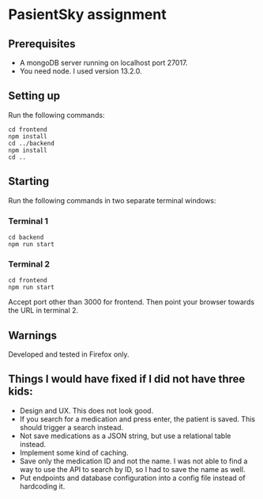# PasientSky assignment

## Prerequisites
- A mongoDB server running on localhost port 27017. 
- You need node. I used version 13.2.0.

## Setting up
Run the following commands:

    cd frontend
    npm install
    cd ../backend
    npm install
    cd ..

## Starting 
Run the following commands in two separate terminal windows:

### Terminal 1
    cd backend
    npm run start
    
### Terminal 2
    cd frontend
    npm run start

Accept port other than 3000 for frontend. Then point your browser towards the URL in terminal 2.

## Warnings
Developed and tested in Firefox only.

## Things I would have fixed if I did not have three kids:
- Design and UX. This does not look good.
- If you search for a medication and press enter, the patient is saved. This should trigger a search instead.
- Not save medications as a JSON string, but use a relational table instead.
- Implement some kind of caching.
- Save only the medication ID and not the name. I was not able to find a way to use the API to search by ID, so I had to save the name as well.
- Put endpoints and database configuration into a config file instead of hardcoding it.

